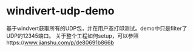 # windivert-udp-demo

基于windvert获取所有的UDP包，并在用户态打印测试。demo中只是filter了UDP的12345端口。
关于整个工程如何setup，可以参照https://www.jianshu.com/p/de80691b866b
